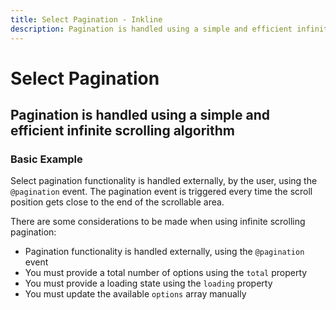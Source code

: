 ```yaml
---
title: Select Pagination - Inkline
description: Pagination is handled using a simple and efficient infinite scrolling algorithm. The select component is used for selecting a value from a large list of options, with autocomplete support. 
---
```


<script setup>
import {
    ISelectPaginationExample
} from '@inkline/inkline/components/ISelect/examples/index.mjs';
import { default as ISelectPaginationExampleHTML } from '@inkline/inkline/components/ISelect/examples/pagination.html?raw';
import { default as ISelectPaginationExampleJS } from '@inkline/inkline/components/ISelect/examples/pagination.mjs?raw';
import { useServer } from '@inkline/inkline/__mocks__/useServer.mjs';

useServer();
</script>


# Select Pagination
## Pagination is handled using a simple and efficient infinite scrolling algorithm

### Basic Example
Select pagination functionality is handled externally, by the user, using the `@pagination` event. The pagination event is triggered every time the scroll position gets close to the end of the scrollable area.

There are some considerations to be made when using infinite scrolling pagination:
- Pagination functionality is handled externally, using the `@pagination` event
- You must provide a total number of options using the `total` property
- You must provide a loading state using the `loading` property
- You must update the available `options` array manually

<example :component="ISelectPaginationExample" :html="ISelectPaginationExampleHTML" :js="ISelectPaginationExampleJS"></example>





